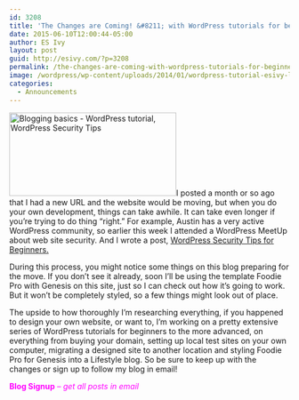 ```yaml
---
id: 3208
title: 'The Changes are Coming! &#8211; with WordPress tutorials for beginners'
date: 2015-06-10T12:00:44-05:00
author: ES Ivy
layout: post
guid: http://esivy.com/?p=3208
permalink: /the-changes-are-coming-with-wordpress-tutorials-for-beginners/
image: /wordpress/wp-content/uploads/2014/01/wordpress-tutorial-esivy-logo-300-x-150.jpg
categories:
  - Announcements
---
```

[<img class="alignleft size-full wp-image-1626" src="http://esivy.com/wordpress/wp-content/uploads/2014/01/wordpress-tutorial-esivy-logo-300-x-150.jpg" alt="Blogging basics - WordPress tutorial, WordPress Security Tips" width="300" height="150" />](http://esivy.com/wordpress/wp-content/uploads/2014/01/wordpress-tutorial-esivy-logo-300-x-150.jpg)I posted a month or so ago that I had a new URL and the website would be moving, but when you do your own development, things can take awhile. It can take even longer if you&#8217;re trying to do thing &#8220;right.&#8221; For example, Austin has a very active WordPress community, so earlier this week I attended a WordPress MeetUp about web site security. And I wrote a post, [WordPress Security Tips for Beginners.](http://esivy.com/wordpress-security-tips/)

During this process, you might notice some things on this blog preparing for the move. If you don&#8217;t see it already, soon I&#8217;ll be using the template Foodie Pro with Genesis on this site, just so I can check out how it&#8217;s going to work. But it won&#8217;t be completely styled, so a few things might look out of place.

The upside to how thoroughly I&#8217;m researching everything, if you happened to design your own website, or want to, I&#8217;m working on a pretty extensive series of WordPress tutorials for beginners to the more advanced, on everything from buying your domain, setting up local test sites on your own computer, migrating a designed site to another location and styling Foodie Pro for Genesis into a Lifestyle blog. So be sure to keep up with the changes or sign up to follow my blog in email!

<span style="color: #ff00ff;"><strong>Blog Signup</strong> <em>&#8211; get all posts in email</em><br /> </span><!-- Begin MailChimp Signup Form -->

<div id="mc_embed_signup">
</div>
